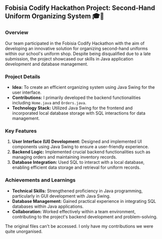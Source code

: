 ## Fobisia Codify Hackathon Project: Second-Hand Uniform Organizing System 🎓👕

### Overview
Our team participated in the Fobisia Codify Hackathon with the aim of developing an innovative solution for organizing second-hand uniforms within our school's uniform shop. Despite being disqualified due to a late submission, the project showcased our skills in Java application development and database management.

### Project Details
- **Idea:** To create an efficient organizing system using Java Swing for the user interface.
- **Contributions:** I primarily developed the backend functionalities including `Home.java` and `Orders.java`.
- **Technology Stack:** Utilized Java Swing for the frontend and incorporated local database storage with SQL interactions for data management.

### Key Features
1. **User Interface (UI) Development:** Designed and implemented UI components using Java Swing to ensure a user-friendly experience.
2. **Backend Logic:** Implemented crucial backend functionalities such as managing orders and maintaining inventory records.
3. **Database Integration:** Used SQL to interact with a local database, enabling efficient data storage and retrieval for uniform records.

### Achievements and Learnings
- **Technical Skills:** Strengthened proficiency in Java programming, particularly in GUI development with Java Swing.
- **Database Management:** Gained practical experience in integrating SQL databases within Java applications.
- **Collaboration:** Worked effectively within a team environment, contributing to the project's backend development and problem-solving.


The original files can't be accessed. I only have my contributions we were quite unorganised.
